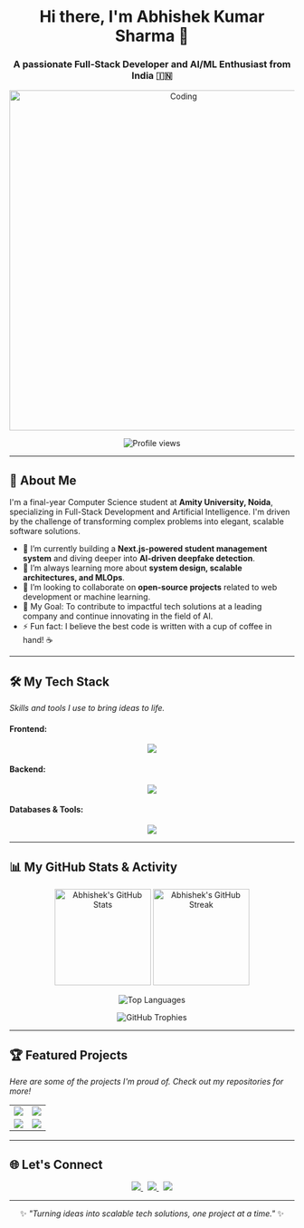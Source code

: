 <div align="center">

# Hi there, I'm Abhishek Kumar Sharma 👋

### A passionate Full-Stack Developer and AI/ML Enthusiast from India 🇮🇳

<img src="https://media.giphy.com/media/qgQUggAC3Pfv687qPC/giphy.gif" alt="Coding" width="600"/>

<p>
  <img src="https://komarev.com/ghpvc/?username=abhishekkrsharma07&label=Profile%20Views&color=00BFFF&style=flat-square" alt="Profile views" />
</p>

</div>

---

## 🚀 About Me

I'm a final-year Computer Science student at **Amity University, Noida**, specializing in Full-Stack Development and Artificial Intelligence. I'm driven by the challenge of transforming complex problems into elegant, scalable software solutions.

- 🔭 I’m currently building a **Next.js-powered student management system** and diving deeper into **AI-driven deepfake detection**.
- 🌱 I’m always learning more about **system design, scalable architectures, and MLOps**.
- 👯 I’m looking to collaborate on **open-source projects** related to web development or machine learning.
- 🎯 My Goal: To contribute to impactful tech solutions at a leading company and continue innovating in the field of AI.
- ⚡ Fun fact: I believe the best code is written with a cup of coffee in hand! ☕

---

## 🛠️ My Tech Stack

*Skills and tools I use to bring ideas to life.*

<h4>Frontend:</h4>
<p align="center">
  <a href="https://skillicons.dev">
    <img src="https://skillicons.dev/icons?i=javascript,react,nextjs,html,css,tailwind" />
  </a>
</p>

<h4>Backend:</h4>
<p align="center">
  <a href="https://skillicons.dev">
    <img src="https://skillicons.dev/icons?i=nodejs,express,java" />
  </a>
</p>

<h4>Databases & Tools:</h4>
<p align="center">
  <a href="https://skillicons.dev">
    <img src="https://skillicons.dev/icons?i=mysql,git,github,vscode,postman" />
  </a>
</p>

---

## 📊 My GitHub Stats & Activity

<p align="center">
  <img src="https://github-readme-stats.vercel.app/api?username=abhishekkrsharma07&show_icons=true&theme=tokyonight&hide_border=true&count_private=true&include_all_commits=true" height="170" alt="Abhishek's GitHub Stats"/>
  <img src="https://github-readme-streak-stats.herokuapp.com/?user=abhishekkrsharma07&theme=tokyonight&hide_border=true" height="170" alt="Abhishek's GitHub Streak"/>
</p>
<p align="center">
  <img src="https://github-readme-stats.vercel.app/api/top-langs/?username=abhishekkrsharma07&layout=compact&langs_count=8&theme=tokyonight&hide_border=true" alt="Top Languages"/>
</p>
<p align="center">
  <img src="https://github-profile-trophy.vercel.app/?username=abhishekkrsharma07&theme=tokyonight&no-frame=true&margin-w=15&margin-h=15" alt="GitHub Trophies"/>
</p>

---

## 🏆 Featured Projects

*Here are some of the projects I'm proud of. Check out my repositories for more!*

<table>
  <tr>
    <td width="50%" valign="top">
      <a href="https://github.com/Abhishekkrsharma07/Student-Event-Management" target="_blank">
        <img src="https://github-readme-stats.vercel.app/api/pin/?username=Abhishekkrsharma07&repo=Student-Event-Management&theme=tokyonight&hide_border=true" />
      </a>
    </td>
    <td width="50%" valign="top">
      <a href="https://github.com/Abhishekkrsharma07/AI-Deepfake-Detection" target="_blank">
        <img src="https://github-readme-stats.vercel.app/api/pin/?username=Abhishekkrsharma07&repo=AI-Deepfake-Detection&theme=tokyonight&hide_border=true" />
      </a>
    </td>
  </tr>
  <tr>
    <td width="50%" valign="top">
      <a href="https://github.com/Abhishekkrsharma07/E-Commerce-Clone" target="_blank">
        <img src="https://github-readme-stats.vercel.app/api/pin/?username=Abhishekkrsharma07&repo=E-Commerce-Clone&theme=tokyonight&hide_border=true" />
      </a>
    </td>
    <td width="50%" valign="top">
      <a href="https://github.com/Abhishekkrsharma07/Weather-App" target="_blank">
        <img src="https://github-readme-stats.vercel.app/api/pin/?username=Abhishekkrsharma07&repo=Weather-App&theme=tokyonight&hide_border=true" />
      </a>
    </td>
  </tr>
</table>

---

## 🌐 Let's Connect

<p align="center">
  <a href="https://www.linkedin.com/in/YOUR_LINKEDIN_USERNAME/" target="_blank">
    <img src="https://img.shields.io/badge/LinkedIn-%230077B5.svg?&style=for-the-badge&logo=linkedin&logoColor=white" />
  </a> &nbsp;
  <a href="https://leetcode.com/u/Abhishekrksharma/" target="_blank">
    <img src="https://img.shields.io/badge/LeetCode-%23FFA116.svg?&style=for-the-badge&logo=leetcode&logoColor=black" />
  </a> &nbsp;
  <a href="mailto:sharmaabhisehk62026@gmail.com" target="_blank">
    <img src="https://img.shields.io/badge/Email-%23EA4335.svg?&style=for-the-badge&logo=gmail&logoColor=white" />
  </a>
</p>

---

<p align="center">
  ✨ <i>"Turning ideas into scalable tech solutions, one project at a time."</i> ✨
</p>
